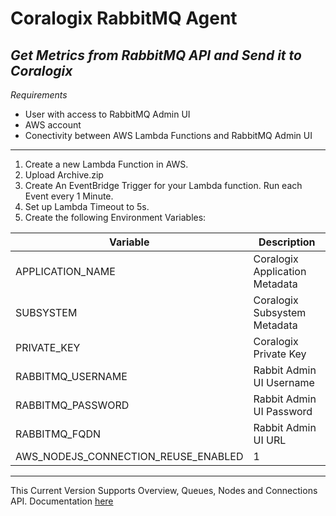 # Coralogix RabbitMQ Agent
## _Get Metrics from RabbitMQ API and Send it to Coralogix_

_Requirements_
  - User with access to RabbitMQ Admin UI
  - AWS account
  - Conectivity between AWS Lambda Functions and RabbitMQ Admin UI
  
--------------------------------------------------------------------

  1. Create a new Lambda Function in AWS.
  2. Upload Archive.zip 
  3. Create An EventBridge Trigger for your Lambda function. Run each Event every 1 Minute.
  4. Set up Lambda Timeout to 5s.
  5. Create the following Environment Variables:

| Variable | Description |
| -------- | ----------- |
| APPLICATION_NAME | Coralogix Application Metadata |
| SUBSYSTEM | Coralogix Subsystem Metadata |
| PRIVATE_KEY | Coralogix Private Key |
| RABBITMQ_USERNAME | Rabbit Admin UI Username |
| RABBITMQ_PASSWORD | Rabbit Admin UI Password |
| RABBITMQ_FQDN | Rabbit Admin UI URL |
| AWS_NODEJS_CONNECTION_REUSE_ENABLED | 1 |


--------------------------------------------------------------------

This Current Version Supports Overview, Queues, Nodes and Connections API. Documentation [here](https://rawcdn.githack.com/rabbitmq/rabbitmq-server/v3.8.19/deps/rabbitmq_management/priv/www/api/index.html)
